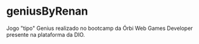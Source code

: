 # geniusByRenan
Jogo "tipo" Genius realizado no bootcamp da Órbi Web Games Developer presente na plataforma da DIO.
